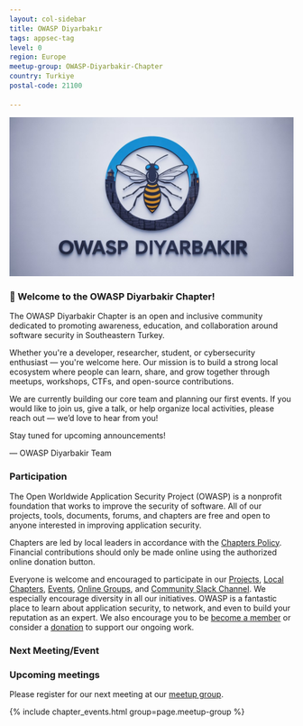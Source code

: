 ```yaml
---
layout: col-sidebar
title: OWASP Diyarbakır
tags: appsec-tag
level: 0
region: Europe
meetup-group: OWASP-Diyarbakir-Chapter
country: Turkiye
postal-code: 21100

---
```


![logo](assets/images/logo.jpeg "Owasp Diyarbakir") 

### 👋 Welcome to the OWASP Diyarbakir Chapter!

The OWASP Diyarbakir Chapter is an open and inclusive community dedicated to promoting awareness, education, and collaboration around software security in Southeastern Turkey.

Whether you're a developer, researcher, student, or cybersecurity enthusiast — you're welcome here. Our mission is to build a strong local ecosystem where people can learn, share, and grow together through meetups, workshops, CTFs, and open-source contributions.

We are currently building our core team and planning our first events. If you would like to join us, give a talk, or help organize local activities, please reach out — we’d love to hear from you!

Stay tuned for upcoming announcements!

— OWASP Diyarbakir Team

### Participation
The Open Worldwide Application Security Project (OWASP) is a nonprofit foundation that works to improve the security of software. All of our projects, tools, documents, forums, and chapters are free and open to anyone interested in improving application security. 

Chapters are led by local leaders in accordance with the [Chapters Policy](/www-policy/operational/chapters). Financial contributions should only be made online using the authorized online donation button. 

Everyone is welcome and encouraged to participate in our [Projects](/projects/), [Local Chapters](/chapters/), [Events](/events/), [Online Groups](https://groups.google.com/a/owasp.com/), and [Community Slack Channel](https://owasp.slack.com/). We especially encourage diversity in all our initiatives. OWASP is a fantastic place to learn about application security, to network, and even to build your reputation as an expert. We also encourage you to be [become a member](/membership/) or consider a [donation](/donate/) to support our ongoing work.

### Next Meeting/Event

### Upcoming meetings

Please register for our next meeting at our [meetup group](https://www.meetup.com/owasp-diyarbakir-chapter/).

{% include chapter_events.html group=page.meetup-group %}
